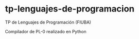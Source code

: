 tp-lenguajes-de-programacion
============================

TP de Lenguajes de Programación (FIUBA)

Compilador de PL-0 realizado en Python
